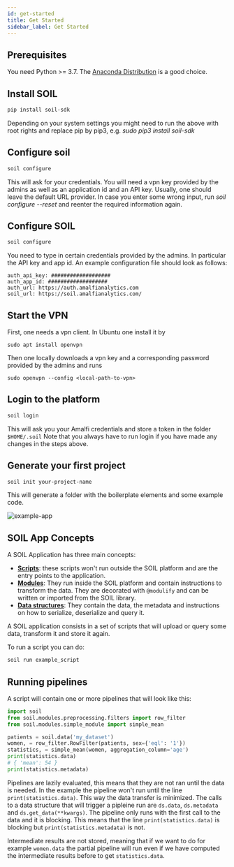 ```yaml
---
id: get-started
title: Get Started
sidebar_label: Get Started
---
```


## Prerequisites
You need Python >= 3.7. The [Anaconda Distribution](https://www.anaconda.com/) is a good choice.

## Install SOIL

```bash
pip install soil-sdk
```
Depending on your system settings you might need to run the above with root rights and replace pip by pip3, e.g.  _sudo pip3 install soil-sdk_

## Configure soil

```bash
soil configure
```
This will ask for your credentials. You will need a vpn key provided by the admins as well as an application id and an API key. Usually, one should leave the default URL provider. In case you enter some wrong input, run _soil configure --reset_ and reenter the required information again.

## Configure SOIL

```bash 
soil configure
```
 You need to type in certain credentials provided by the admins. In particular the API key and app id. 
  An example configuration file should look as follows: 
 ```
 auth_api_key: ###################
auth_app_id: ###################
auth_url: https://auth.amalfianalytics.com
soil_url: https://soil.amalfianalytics.com/
```

## Start the VPN
First, one needs a vpn client. In Ubuntu one install it by 
```
sudo apt install openvpn
```
Then one locally downloads a vpn key and a corresponding password provided by the admins and runs
```
sudo openvpn --config <local-path-to-vpn>
```

## Login to the platform

```bash
soil login
```

This will ask you your Amalfi credentials and store a token in the folder `$HOME/.soil`
Note that you always have to run login if you have made any changes in the steps above.

## Generate your first project

```bash
soil init your-project-name
```

This will generate a folder with the boilerplate elements and some example code.

![example-app](assets/example-app-dir.png)

## SOIL App Concepts

A SOIL Application has three main concepts:

* **[Scripts](scripts)**: these scripts won't run outside the SOIL platform and are the entry points to the application.
* **[Modules](modules)**: They run inside the SOIL platform and contain instructions to transform the data. They are decorated with `@modulify` and can be written or imported from the SOIL library.
* **[Data structures](data-structures)**: They contain the data, the metadata and instructions on how to serialize, deserialize and query it.

A SOIL application consists in a set of scripts that will upload or query some data, transform it and store it again.

To run a script you can do:
```bash
soil run example_script
```

## Running pipelines

A script will contain one or more pipelines that will look like this:
```python
import soil
from soil.modules.preprocessing.filters import row_filter
from soil.modules.simple_module import simple_mean

patients = soil.data('my_dataset')
women, = row_filter.RowFilter(patients, sex={'eql': '1'})
statistics, = simple_mean(women, aggregation_column='age')
print(statistics.data)
# { 'mean': 54 }
print(statistics.metadata)
```

Pipelines are lazily evaluated, this means that they are not ran until the data is needed. In the example the pipeline won't run until the line `print(statistics.data)`. This way the data transfer is minimized. The calls to a data structure that will trigger a pipleine run are `ds.data`, `ds.metadata` and `ds.get_data(**kwargs)`. The pipeline only runs with the first call to the data and it is blocking. This means that the line `print(statistics.data)` is blocking but `print(statistics.metadata)` is not.

Intermediate results are not stored, meaning that if we want to do for example `women.data` the partial pipeline will run even if we have computed the intermediate results before to get `statistics.data`.
